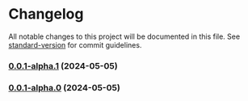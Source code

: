 # Changelog

All notable changes to this project will be documented in this file. See [standard-version](https://github.com/conventional-changelog/standard-version) for commit guidelines.

### [0.0.1-alpha.1](https://github.com/soorajdevvarrier/nodejs-all-package/compare/v0.0.1-alpha.0...v0.0.1-alpha.1) (2024-05-05)

### [0.0.1-alpha.0](https://github.com/soorajdevvarrier/nodejs-all-package/compare/v1.0.1-alpha.0...v0.0.1-alpha.0) (2024-05-05)
